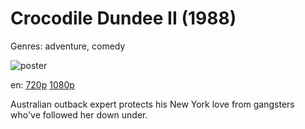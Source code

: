 # Crocodile Dundee II (1988)

Genres: adventure, comedy

![poster](http://image.tmdb.org/t/p/w500/m8DRsyNMD1pzWIgOb7X6XN7R3y0.jpg)

en:
  [720p](magnet:?xt=urn:btih:66A4B22F3BD9EFF61BF30BAC2AB4DFC42C3BF8EE&tr=udp://glotorrents.pw:6969/announce&tr=udp://tracker.opentrackr.org:1337/announce&tr=udp://torrent.gresille.org:80/announce&tr=udp://tracker.openbittorrent.com:80&tr=udp://tracker.coppersurfer.tk:6969&tr=udp://tracker.leechers-paradise.org:6969&tr=udp://p4p.arenabg.ch:1337&tr=udp://tracker.internetwarriors.net:1337)
  [1080p](magnet:?xt=urn:btih:EC3F4D80A05F3F54E207E5302053DE49F4837E78&tr=udp://glotorrents.pw:6969/announce&tr=udp://tracker.opentrackr.org:1337/announce&tr=udp://torrent.gresille.org:80/announce&tr=udp://tracker.openbittorrent.com:80&tr=udp://tracker.coppersurfer.tk:6969&tr=udp://tracker.leechers-paradise.org:6969&tr=udp://p4p.arenabg.ch:1337&tr=udp://tracker.internetwarriors.net:1337)
  


Australian outback expert protects his New York love from gangsters who've followed her down under.